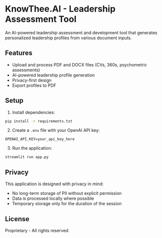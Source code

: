 # KnowThee.AI - Leadership Assessment Tool

An AI-powered leadership assessment and development tool that generates personalized leadership profiles from various document inputs.

## Features
- Upload and process PDF and DOCX files (CVs, 360s, psychometric assessments)
- AI-powered leadership profile generation
- Privacy-first design
- Export profiles to PDF

## Setup
1. Install dependencies:
```bash
pip install -r requirements.txt
```

2. Create a `.env` file with your OpenAI API key:
```
OPENAI_API_KEY=your_api_key_here
```

3. Run the application:
```bash
streamlit run app.py
```

## Privacy
This application is designed with privacy in mind:
- No long-term storage of PII without explicit permission
- Data is processed locally where possible
- Temporary storage only for the duration of the session

## License
Proprietary - All rights reserved 